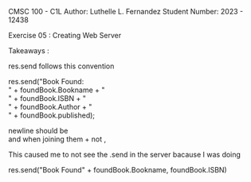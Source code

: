 
CMSC 100 - C1L
Author: Luthelle L. Fernandez
Student Number: 2023 - 12438

Exercise 05 : Creating Web Server

Takeaways :

res.send follows this convention 

res.send("Book Found: <br>" + foundBook.Bookname + "<br>" + foundBook.ISBN + "<br>" + foundBook.Author + "<br>" + foundBook.published);

newline should be <br> and when joining them + not ,

This caused me to not see the .send in the server bacause I was doing 

res.send("Book Found" + foundBook.Bookname, foundBook.ISBN)
